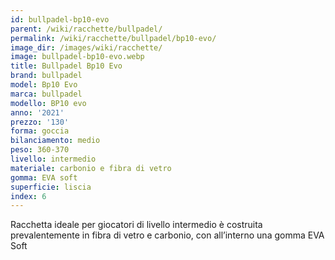 ```yaml
---
id: bullpadel-bp10-evo
parent: /wiki/racchette/bullpadel/
permalink: /wiki/racchette/bullpadel/bp10-evo/
image_dir: /images/wiki/racchette/
image: bullpadel-bp10-evo.webp
title: Bullpadel Bp10 Evo
brand: bullpadel
model: Bp10 Evo
marca: bullpadel
modello: BP10 evo
anno: '2021'
prezzo: '130'
forma: goccia
bilanciamento: medio
peso: 360-370
livello: intermedio
materiale: carbonio e fibra di vetro
gomma: EVA soft
superficie: liscia
index: 6
---
```

Racchetta ideale per giocatori di livello intermedio è costruita prevalentemente in fibra di vetro e carbonio, con all’interno una gomma EVA Soft